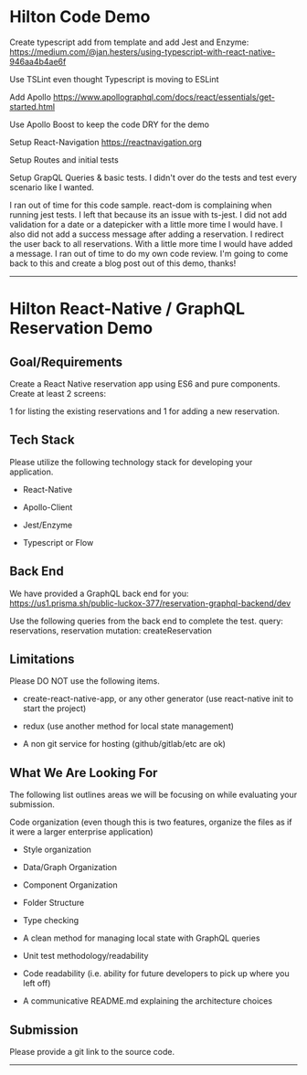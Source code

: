 # Hilton Code Demo

Create typescript add from template and add Jest and Enzyme:
https://medium.com/@jan.hesters/using-typescript-with-react-native-946aa4b4ae6f

Use TSLint even thought Typescript is moving to ESLint

Add Apollo
https://www.apollographql.com/docs/react/essentials/get-started.html

Use Apollo Boost to keep the code DRY for the demo

Setup React-Navigation
https://reactnavigation.org

Setup Routes and initial tests

Setup GrapQL Queries & basic tests. I didn't over do the tests and test every scenario like I wanted.

I ran out of time for this code sample. react-dom is complaining when running jest tests. I left that because its an issue with ts-jest. I did not add validation for a date or a datepicker with a little more time I would have. I also did not add a success message after adding a reservation. I redirect the user back to all reservations. With a little more time I would have added a message. I ran out of time to do my own code review. I'm going to come back to this and create a blog post out of this demo, thanks!

---

# Hilton React-Native / GraphQL Reservation Demo

## Goal/Requirements

Create a React Native reservation app using ES6 and pure components. Create at least 2 screens:

1 for listing the existing reservations and 1 for adding a new reservation.

## Tech Stack

Please utilize the following technology stack for developing your application.

- React-Native

- Apollo-Client

- Jest/Enzyme

- Typescript or Flow

## Back End

We have provided a GraphQL back end for you: https://us1.prisma.sh/public-luckox-377/reservation-graphql-backend/dev

Use the following queries from the back end to complete the test.
query: reservations, reservation
mutation: createReservation

## Limitations

Please DO NOT use the following items.

- create-react-native-app, or any other generator (use react-native init to start the project)

- redux (use another method for local state management)

- A non git service for hosting (github/gitlab/etc are ok)

## What We Are Looking For

The following list outlines areas we will be focusing on while evaluating your submission.

Code organization (even though this is two features, organize the files as if it were a larger enterprise application)

- Style organization

- Data/Graph Organization

- Component Organization

- Folder Structure

- Type checking

- A clean method for managing local state with GraphQL queries

- Unit test methodology/readability

- Code readability (i.e. ability for future developers to pick up where you left off)

- A communicative README.md explaining the architecture choices

## Submission

Please provide a git link to the source code.

---
